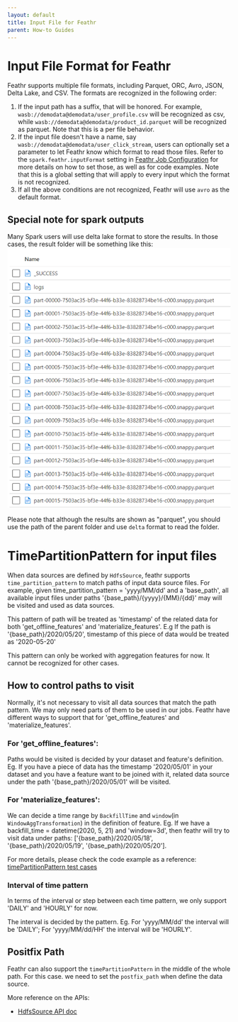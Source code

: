 ```yaml
---
layout: default
title: Input File for Feathr
parent: How-to Guides
---
```


# Input File Format for Feathr

Feathr supports multiple file formats, including Parquet, ORC, Avro, JSON, Delta Lake, and CSV. The formats are recognized in the following order:

1. If the input path has a suffix, that will be honored. For example, `wasb://demodata@demodata/user_profile.csv` will be recognized as csv, while `wasb://demodata@demodata/product_id.parquet` will be recognized as parquet. Note that this is a per file behavior.
2. If the input file doesn't have a name, say `wasb://demodata@demodata/user_click_stream`, users can optionally set a parameter to let Feathr know which format to read those files. Refer to the `spark.feathr.inputFormat` setting in [Feathr Job Configuration](./feathr-job-configuration.md) for more details on how to set those, as well as for code examples. Note that this is a global setting that will apply to every input which the format is not recognized.
3. If all the above conditions are not recognized, Feathr will use `avro` as the default format.

## Special note for spark outputs

Many Spark users will use delta lake format to store the results. In those cases, the result folder will be something like this:
![Spark Output](../images/spark-output.png)

Please note that although the results are shown as "parquet", you should use the path of the parent folder and use `delta` format to read the folder.

# TimePartitionPattern for input files
When data sources are defined by `HdfsSource`, feathr supports `time_partition_pattern` to match paths of input data source files. For example, given time_partition_pattern = 'yyyy/MM/dd' and a 'base_path', all available input files under paths '{base_path}/{yyyy}/{MM}/{dd}' may will be visited and used as data sources.

This pattern of path will be treated as 'timestamp' of the related data for both 'get_offline_features' and 'materialize_features'. E.g If the path is '{base_path}/2020/05/20', timestamp of this piece of data would be treated as '2020-05-20'

This pattern can only be worked with aggregation features for now. It cannot be recognized for other cases.

## How to control paths to visit
Normally, it's not necessary to visit all data sources that match the path pattern. We may only need parts of them to be used in our jobs. Feathr have different ways to support that for 'get_offline_features' and 'materialize_features'. 
### For 'get_offline_features':
Paths would be visited is decided by your dataset and feature's definition. Eg. If you have a piece of data has the timestamp '2020/05/01' in your dataset and you have a feature want to be joined with it, related data source under the path '{base_path}/2020/05/01' will be visited.
### For 'materialize_features':
We can decide a time range by `BackfillTime` and `window`(in `WindowAggTransformation`) in the definition of feature. Eg. If we have a backfill_time = datetime(2020, 5, 21) and 'window=3d', then feathr will try to visit data under paths: ['{base_path}/2020/05/18', '{base_path}/2020/05/19', '{base_path}/2020/05/20'].

For more details, please check the code example as a reference:
[timePartitionPattern test cases](../../feathr_project/test/test_time_partition_pattern_e2e.py)
### Interval of time pattern
In terms of the interval or step between each time pattern, we only support 'DAILY' and 'HOURLY' for now.

The interval is decided by the pattern. Eg. For 'yyyy/MM/dd' the interval will be 'DAILY'; For 'yyyy/MM/dd/HH' the interval will be 'HOURLY'.

## Positfix Path
Feathr can also support the `timePartitionPattern` in the middle of the whole path. For this case. we need to set the `postfix_path` when define the data source.

More reference on the APIs:

- [HdfsSource API doc](https://feathr.readthedocs.io/en/latest/feathr.html#feathr.HdfsSource)